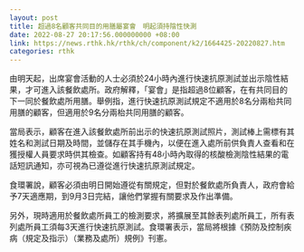 ```yaml
---
layout: post
title: 超過8名顧客共同目的用膳屬宴會　明起須持陰性快測
date: 2022-08-27 20:17:56.000000000 +08:00
link: https://news.rthk.hk/rthk/ch/component/k2/1664425-20220827.htm
categories: rthk
---
```


由明天起，出席宴會活動的人士必須於24小時內進行快速抗原測試並出示陰性結果，才可進入該餐飲處所。政府解釋，「宴會」是指超過8位顧客，在有共同目的下一同於餐飲處所用膳。舉例指，進行快速抗原測試規定不適用於8名分兩枱共同用膳的顧客，但適用於9名分兩枱共同用膳的顧客。

當局表示，顧客在進入該餐飲處所前出示的快速抗原測試照片，測試棒上需標有其姓名和測試日期及時間，並儲存在其手機內，以便在進入處所前供負責人查看和在獲授權人員要求時供其檢查。如顧客持有48小時內取得的核酸檢測陰性結果的電話短訊通知，亦可視為已遵從進行快速抗原測試規定。

食環署說，顧客必須由明日開始遵從有關規定，但對於餐飲處所負責人，政府會給予7天適應期，到9月3日完結，讓他們掌握有關要求及作出準備。

另外，現時適用於餐飲處所員工的檢測要求，將擴展至其餘表列處所員工，所有表列處所員工須每3天進行快速抗原測試。食環署表示，當局將根據《預防及控制疾病（規定及指示）（業務及處所）規例》刊憲。
